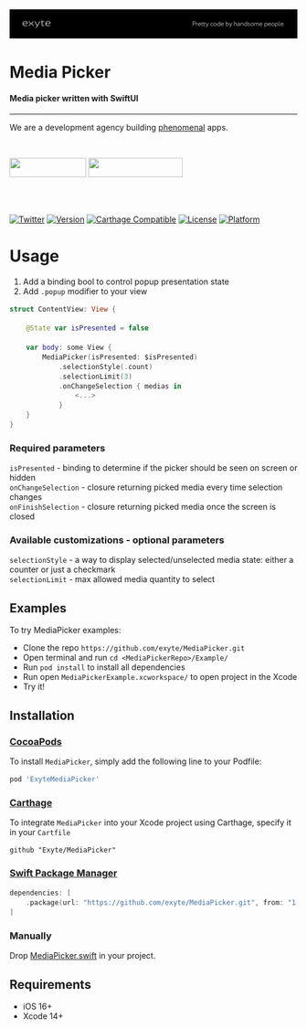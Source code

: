 <img src="https://raw.githubusercontent.com/exyte/media/master/common/header.png">

<p><h1 align="left">Media Picker</h1></p>

<p><h4>Media picker written with SwiftUI</h4></p>

___

<p> We are a development agency building
  <a href="https://clutch.co/profile/exyte#review-731233?utm_medium=referral&utm_source=github.com&utm_campaign=phenomenal_to_clutch">phenomenal</a> apps.</p>

</br>

<a href="https://exyte.com/contacts"><img src="https://i.imgur.com/vGjsQPt.png" width="134" height="34"></a> <a href="https://twitter.com/exyteHQ"><img src="https://i.imgur.com/DngwSn1.png" width="165" height="34"></a>

</br></br>

[![Twitter](https://img.shields.io/badge/Twitter-@exyteHQ-blue.svg?style=flat)](http://twitter.com/exyteHQ)
[![Version](https://img.shields.io/cocoapods/v/ExyteMediaPicker.svg?style=flat)](http://cocoapods.org/pods/ExyteMediaPicker)
[![Carthage Compatible](https://img.shields.io/badge/Carthage-compatible-0473B3.svg?style=flat)](https://github.com/Carthage/Carthage)
[![License](https://img.shields.io/cocoapods/l/ExyteMediaPicker.svg?style=flat)](http://cocoapods.org/pods/ExyteMediaPicker)
[![Platform](https://img.shields.io/cocoapods/p/ExyteMediaPicker.svg?style=flat)](http://cocoapods.org/pods/ExyteMediaPicker)

# Usage
1. Add a binding bool to control popup presentation state
1. Add `.popup` modifier to your view
```swift
struct ContentView: View {

    @State var isPresented = false

    var body: some View {
        MediaPicker(isPresented: $isPresented)
            .selectionStyle(.count)
            .selectionLimit(3)
            .onChangeSelection { medias in
                <...>
            }
    }
}
```

### Required parameters 
`isPresented` - binding to determine if the picker should be seen on screen or hidden   
`onChangeSelection` - closure returning picked media every time selection changes   
`onFinishSelection` - closure returning picked media once the screen is closed  

### Available customizations - optional parameters     
`selectionStyle` - a way to display selected/unselected media state: either a counter or just a checkmark  
`selectionLimit` - max allowed media quantity to select     

## Examples

To try MediaPicker examples:
- Clone the repo `https://github.com/exyte/MediaPicker.git`
- Open terminal and run `cd <MediaPickerRepo>/Example/`
- Run `pod install` to install all dependencies
- Run open `MediaPickerExample.xcworkspace/` to open project in the Xcode
- Try it!

## Installation

### [CocoaPods](http://cocoapods.org)

To install `MediaPicker`, simply add the following line to your Podfile:

```ruby
pod 'ExyteMediaPicker'
```

### [Carthage](http://github.com/Carthage/Carthage)

To integrate `MediaPicker` into your Xcode project using Carthage, specify it in your `Cartfile`

```ogdl
github "Exyte/MediaPicker"
```

### [Swift Package Manager](https://swift.org/package-manager/)

```swift
dependencies: [
    .package(url: "https://github.com/exyte/MediaPicker.git", from: "1.0.0")
]
```

### Manually

Drop [MediaPicker.swift](https://github.com/exyte/MediaPicker/blob/master/Source/MediaPicker.swift) in your project.

## Requirements

* iOS 16+
* Xcode 14+ 
